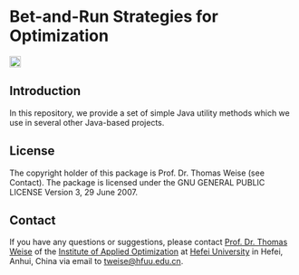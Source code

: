 # Bet-and-Run Strategies for Optimization

[<img alt="Travis CI Build Status" src="https://img.shields.io/travis/thomasWeise/iaoJavaUtils/master.svg" height="20"/>](https://travis-ci.org/thomasWeise/iaoJavaUtils/)

## Introduction

In this repository, we provide a set of simple Java utility methods which we use in several other Java-based projects.


## License

The copyright holder of this package is Prof. Dr. Thomas Weise (see Contact).
The package is licensed under the  GNU GENERAL PUBLIC LICENSE Version 3, 29 June 2007.

## Contact

If you have any questions or suggestions, please contact
[Prof. Dr. Thomas Weise](http://iao.hfuu.edu.cn/team/director) of the
[Institute of Applied Optimization](http://iao.hfuu.edu.cn/) at
[Hefei University](http://www.hfuu.edu.cn) in
Hefei, Anhui, China via
email to [tweise@hfuu.edu.cn](mailto:tweise@hfuu.edu.cn).
